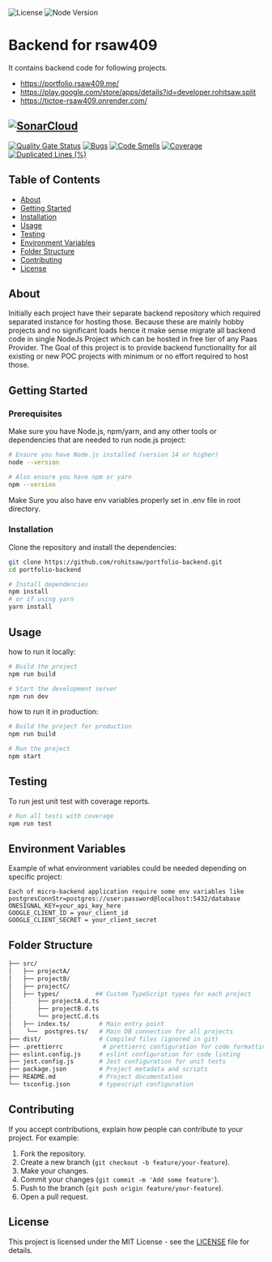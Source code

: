 ![License](https://img.shields.io/badge/license-MIT-blue)
![Node Version](https://img.shields.io/badge/node-%3E%3D14-brightgreen)

# Backend for rsaw409

It contains backend code for following projects.
- https://portfolio.rsaw409.me/
- https://play.google.com/store/apps/details?id=developer.rohitsaw.split
- https://tictoe-rsaw409.onrender.com/  


## [![SonarCloud](https://sonarcloud.io/images/project_badges/sonarcloud-white.svg)](https://sonarcloud.io/summary/new_code?id=rohitsaw_portfolio-backend)

[![Quality Gate Status](https://sonarcloud.io/api/project_badges/measure?project=rohitsaw_portfolio-backend&metric=alert_status)](https://sonarcloud.io/summary/new_code?id=rohitsaw_portfolio-backend)
[![Bugs](https://sonarcloud.io/api/project_badges/measure?project=rohitsaw_portfolio-backend&metric=bugs)](https://sonarcloud.io/summary/new_code?id=rohitsaw_portfolio-backend)
[![Code Smells](https://sonarcloud.io/api/project_badges/measure?project=rohitsaw_portfolio-backend&metric=code_smells)](https://sonarcloud.io/summary/new_code?id=rohitsaw_portfolio-backend)
[![Coverage](https://sonarcloud.io/api/project_badges/measure?project=rohitsaw_portfolio-backend&metric=coverage)](https://sonarcloud.io/summary/new_code?id=rohitsaw_portfolio-backend)
[![Duplicated Lines (%)](https://sonarcloud.io/api/project_badges/measure?project=rohitsaw_portfolio-backend&metric=duplicated_lines_density)](https://sonarcloud.io/summary/new_code?id=rohitsaw_portfolio-backend)


## Table of Contents

- [About](#about)
- [Getting Started](#getting-started)
- [Installation](#installation)
- [Usage](#usage)
- [Testing](#testing)
- [Environment Variables](#environment-variables)
- [Folder Structure](#folder-structure)
- [Contributing](#contributing)
- [License](#license)

## About
Initially each project have their separate backend repository which required separated instance for hosting those. Because these are mainly hobby projects and no significant loads hence it make sense migrate all backend code in single NodeJs Project which can be hosted in free tier of any Paas Provider.
The Goal of this project is to provide backend functionality for all existing or new POC projects with minimum or no effort required to host those.

## Getting Started

### Prerequisites

Make sure you have Node.js, npm/yarn, and any other tools or dependencies that are needed to run node.js project:

```bash
# Ensure you have Node.js installed (version 14 or higher)
node --version

# Also ensure you have npm or yarn
npm --version
```

Make Sure you also have env variables properly set in .env file in root directory.

### Installation

Clone the repository and install the dependencies:

```bash
git clone https://github.com/rohitsaw/portfolio-backend.git
cd portfolio-backend

# Install dependencies
npm install
# or if using yarn
yarn install
```

## Usage

how to run it locally:

```bash
# Build the project 
npm run build

# Start the development server
npm run dev
```

how to run it in production:

```bash
# Build the project for production
npm run build

# Run the project
npm start
```

## Testing

To run jest unit test with coverage reports.

```bash
# Run all tests with coverage
npm run test

```

## Environment Variables

Example of what environment variables could be needed depending on specific project:

```text
Each of micro-backend application require some env variables like
postgresConnStr=postgres://user:password@localhost:5432/database
ONESIGNAL_KEY=your_api_key_here
GOOGLE_CLIENT_ID = your_client_id
GOOGLE_CLIENT_SECRET = your_client_secret

```

## Folder Structure

```bash
├── src/                 
│   ├── projectA/   
│   ├── projectB/   
│   ├── projectC/     
│   ├── types/          ## Custom TypeScript types for each project
│       ├── projectA.d.ts 
│       ├── projectB.d.ts
│       └── projectC.d.ts
│   ├── index.ts/        # Main entry point
│    └──  postgres.ts/   # Main DB connection for all projects
├── dist/                # Compiled files (ignored in git)
├── .prettierrc           # prettierrc configuration for code formatting
├── eslint.config.js     # eslint configuration for code linting
├── jest.config.js       # Jest configuration for unit tests
├── package.json         # Project metadata and scripts
├── README.md            # Project documentation
└── tsconfig.json        # typescript configuration
```

## Contributing

If you accept contributions, explain how people can contribute to your project. For example:

1. Fork the repository.
2. Create a new branch (`git checkout -b feature/your-feature`).
3. Make your changes.
4. Commit your changes (`git commit -m 'Add some feature'`).
5. Push to the branch (`git push origin feature/your-feature`).
6. Open a pull request.

## License

This project is licensed under the MIT License - see the [LICENSE](LICENSE) file for details.
